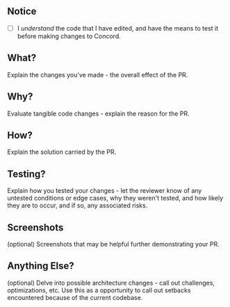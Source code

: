## Notice
- [ ] I *understand* the code that I have edited, and have the means
to test it before making changes to Concord.

## What?
Explain the changes you've made - the overall effect of the PR.

## Why?
Evaluate tangible code changes - explain the reason for the PR.

## How?
Explain the solution carried by the PR.

## Testing?
Explain how you tested your changes - let the reviewer know of any untested 
conditions or edge cases, why they weren't tested, and how likely they are to
occur, and if so, any associated risks.

## Screenshots
(optional) Screenshots that may be helpful further demonstrating your PR.

## Anything Else?
(optional) Delve into possible architecture changes - call out challenges,
optimizations, etc. Use this as a opportunity to call out setbacks encountered
because of the current codebase.
